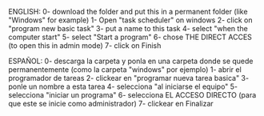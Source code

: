 ENGLISH:
  0- download the folder and put this in a permanent folder (like "Windows" for example)
  1- Open "task scheduler" on windows
  2- click on "program new basic task"
  3- put a name to this task
  4- select "when the computer start"
  5- select "Start a program"
  6- chose THE DIRECT ACCES (to open this in admin mode)
  7- click on Finish
  
ESPAÑOL:
  0- descarga la carpeta y ponla en una carpeta donde se quede permanentemente (como la carpeta "windows" por ejemplo)
  1- abrir el programador de tareas
  2- clickear en "programar nueva tarea basica"
  3- ponle un nombre a esta tarea
  4- selecciona "al iniciarse el equipo"
  5- selecciona "iniciar un programa"
  6- selecciona EL ACCESO DIRECTO (para que este se inicie como administrador)
  7- clickear en Finalizar
